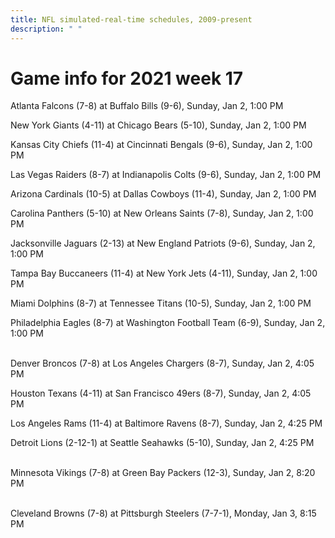 ```yaml
---
title: NFL simulated-real-time schedules, 2009-present
description: " "
---
```


# Game info for 2021 week 17

Atlanta Falcons (7-8) at Buffalo Bills (9-6), Sunday, Jan 2, 1:00 PM

New York Giants (4-11) at Chicago Bears (5-10), Sunday, Jan 2, 1:00 PM

Kansas City Chiefs (11-4) at Cincinnati Bengals (9-6), Sunday, Jan 2, 1:00 PM

Las Vegas Raiders (8-7) at Indianapolis Colts (9-6), Sunday, Jan 2, 1:00 PM

Arizona Cardinals (10-5) at Dallas Cowboys (11-4), Sunday, Jan 2, 1:00 PM

Carolina Panthers (5-10) at New Orleans Saints (7-8), Sunday, Jan 2, 1:00 PM

Jacksonville Jaguars (2-13) at New England Patriots (9-6), Sunday, Jan 2, 1:00 PM

Tampa Bay Buccaneers (11-4) at New York Jets (4-11), Sunday, Jan 2, 1:00 PM

Miami Dolphins (8-7) at Tennessee Titans (10-5), Sunday, Jan 2, 1:00 PM

Philadelphia Eagles (8-7) at Washington Football Team (6-9), Sunday, Jan 2, 1:00 PM

<br/>Denver Broncos (7-8) at Los Angeles Chargers (8-7), Sunday, Jan 2, 4:05 PM

Houston Texans (4-11) at San Francisco 49ers (8-7), Sunday, Jan 2, 4:05 PM

Los Angeles Rams (11-4) at Baltimore Ravens (8-7), Sunday, Jan 2, 4:25 PM

Detroit Lions (2-12-1) at Seattle Seahawks (5-10), Sunday, Jan 2, 4:25 PM

<br/>Minnesota Vikings (7-8) at Green Bay Packers (12-3), Sunday, Jan 2, 8:20 PM

<br/>Cleveland Browns (7-8) at Pittsburgh Steelers (7-7-1), Monday, Jan 3, 8:15 PM

